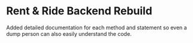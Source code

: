 # Rent & Ride Backend Rebuild
Added detailed documentation for each method and statement so even a dump person can also easily understand the code.
